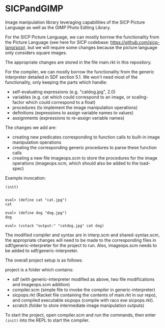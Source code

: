 # SICPandGIMP
Image manipulation library leveraging capabilities of the SICP Picture Language as well as the GIMP Photo Editing Library. 

For the SICP Picture Language, we can mostly borrow the functionality from the Picture Language (see here for SICP codebase: https://github.com/sicp-lang/sicp), but we will require some changes because the picture language only considers square images. 

The appropriate changes are stored in the file main.rkt in this repository. 

For the compiler, we can mostly borrow the functionality from the generic interpreter detailed in SDF section 5.1. We won't need most of the functionality, only keeping the parts which handle:

- self-evaluating expressions (e.g. "catdog.jpg", 2.0)
- variables (e.g. cat which could correspond to an image, or scaling-factor which could correspond to a float)
- procedures (to implement the image manipulation operations)
- definitions (expressions to assign variable names to values)
- assignments (expressions to re-assign variable names)

The changes we add are:

- creating new predicates corresponding to function calls to built-in image manipulation operations
- creating the corresponding generic procedures to parse these function calls
- creating a new file imageops.scm to store the procedures for the image operations (imageops.scm, which should also be added to the load-spec)

Example invocation: 

```
(init)


eval> (define cat "cat.jpg")
cat

eval> (define dog "dog.jpg")
dog

eval> (vstack "output:" "catdog.jpg" cat dog)
```

The modified compiler and syntax are in interp.scm and shared-syntax.scm, the appropriate changes will need to be made to the corresponding files in sdf/generic-interpreter for the project to run. Also, imageops.scm needs to be added to sdf/generic-interpreter. 

The overall project setup is as follows:

project is a folder which contains:

- sdf (with generic-interpreter modified as above, two file modifications and imageops.scm addition)
- compiler.scm (simple file to invoke the compiler in generic-interpreter)
- sicpops.rkt (Racket file containing the contents of main.rkt in our repo), and compiled executable sicpops (compile with raco exe sicpops.rkt). 
- scratch (folder to store intermediate image manipulation outputs)

To start the project, open compiler.scm and run the commands, then enter ```(init)``` into the REPL to start the compiler. 





